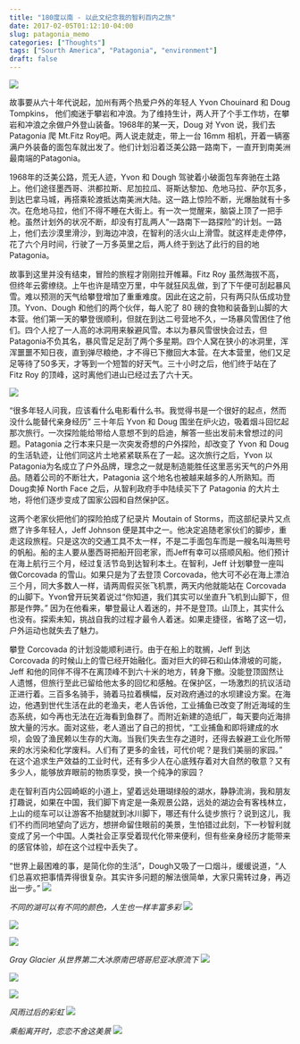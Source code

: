 ```yaml
---
title: "180度以南 - 以此文纪念我的智利百内之旅"
date: 2017-02-05T01:12:10-04:00
slug: patagonia_memo
categories: ["Thoughts"]
tags: ["Sourth America", "Patagonia", "environment"]
draft: false
---
```


[Base De Las Torres]: https://tva1.sinaimg.cn/large/722664abgy1gtcx62cvicj23402c0e84.jpg
![][Base De Las Torres]

故事要从六十年代说起，加州有两个热爱户外的年轻人 Yvon Chouinard 和 Doug Tompkins， 他们痴迷于攀岩和冲浪。为了维持生计，两人开了个手工作坊，在攀岩和冲浪之余做户外登山装备。1968年的某一天，Doug 对 Yvon 说，我们去 Patagonia 爬 Mt.Fitz Roy吧。两人说走就走，带上一台 16mm 相机，开着一辆塞满户外装备的面包车就出发了。他们计划沿着泛美公路一路南下，一直开到南美洲最南端的Patagonia。

1968年的泛美公路，荒无人迹，Yvon 和 Dough 驾驶着小破面包车奔驰在土路上。他们途径墨西哥、洪都拉斯、尼加拉瓜、哥斯达黎加、危地马拉、萨尔瓦多，到达巴拿马城，再搭乘轮渡抵达南美洲大陆。这一路上惊险不断，光爆胎就有十多次。在危地马拉，他们不得不睡在大街上。有一次一觉醒来，脑袋上顶了一把手枪。虽然计划外的状况不断，却没有打乱两人“一路南下一路探险”的计划。一路上，他们去沙漠里滑沙，到海边冲浪，在智利的活火山上滑雪。就这样走走停停，花了六个月时间，行驶了一万多英里之后，两人终于到达了此行的目的地 Patagonia。

故事到这里并没有结束，冒险的旅程才刚刚拉开帷幕。Fitz Roy 虽然海拔不高，但终年云雾缭绕。上午也许是晴空万里，中午就狂风乱做，到了下午便可刮起暴风雪。难以预测的天气给攀登增加了重重难度。因此在这之前，只有两只队伍成功登顶。Yvon、Dough 和他们的两个伙伴，每人驼了 80 磅的食物和装备到山脚的大本营。他们第一天的攀登很顺利，但就在到达二号营地不久，一场暴风雪困住了他们。四个人挖了一人高的冰洞用来躲避风雪。本以为暴风雪很快会过去，但 Patagonia不负其名，暴风雪足足刮了两个多星期。四个人窝在狭小的冰洞里，浑浑噩噩不知日夜，直到弹尽粮绝，才不得已下撤回大本营。在大本营里，他们又足足等待了50多天，才等到一个短暂的好天气。三十小时之后，他们终于站在了 Fitz Roy 的顶峰，这时离他们进山已经过去了六十天。

![](https://4.bp.blogspot.com/-pObwRVcFSSA/WLHjs-pioLI/AAAAAAAAKd0/BgrqG_Fisq0Rnf2FQrgvHLPhdJOEXkp3QCLcB/s1600/funhogs-fitz-roy_h.jpg)

“很多年轻人问我，应该看什么电影看什么书。我觉得书是一个很好的起点，然而没什么能替代亲身经历” 三十年后 Yvon 和 Doug 围坐在炉火边，吸着烟斗回忆起那次旅行。一次探险能给带给人意想不到的启迪，解答一些出发前未曾想过的问题。Patagonia 之行本来只是一次突发奇想的户外探险，却改变了 Yvon 和 Doug 的生活轨迹，让他们同这片土地紧紧联系在了一起。这次旅行之后，Yvon 以 Patagonia为名成立了户外品牌，理念之一就是制造能胜任这里恶劣天气的户外用品。随着公司的不断壮大，Patagonia 这个地名也被越来越多的人所熟知。而Doug卖掉 North Face 之后，从智利政府手中陆续买下了 Patagonia 的大片土地，将他们逐步变成了国家公园和自然保护区。

这两个老家伙把他们的探险拍成了纪录片 Moutain of Storms，而这部纪录片又点燃了许多年轻人，Jeff Johnson 便是其中之一。他决定追随老家伙们的脚步，重走这段旅程。只是这次的交通工具不太一样，不是二手面包车而是一艘名叫海熊号的帆船。船的主人要从墨西哥把船开回老家，而Jeff有幸可以搭顺风船。他们预计在海上航行三个月，经过复活节岛到达智利本土。在智利，Jeff 计划攀登一座叫做Corcovada 的雪山。如果只是为了去登顶 Corcovada，他大可不必在海上漂泊三个月，同大多数人一样，请两周假买张飞机票，两天内他就能站在 Corcovada 的山脚下。Yvon曾开玩笑着说过“你知道，我们其实可以坐直升飞机到山脚下，但那是作弊。” 因为在他看来，攀登最让人着迷的，并不是登顶。山顶上，其实什么也没有。探索未知，挑战自我的过程才最令人着迷。如果走捷径，省略了这一切，户外运动也就失去了魅力。

攀登 Corcovada 的计划没能顺利进行。由于在船上的耽搁，Jeff 到达 Corcovada 的时候山上的雪已经开始融化。面对巨大的碎石和山体滑坡的可能，Jeff 和他的同伴不得不在离顶峰不到六十米的地方，转身下撤。没能登顶固然让人遗憾，但旅行至此已留给他太多的回忆和感触。在保护区，一场激烈的抗议活动正进行着。三百多名骑手，骑着马拉着横幅，反对政府通过的水坝建设方案。在海边，他遇到世代生活在此的老渔夫，老人告诉他，工业捕鱼已改变了附近海域的生态系统，如今再也无法在近海看到鱼群了。而附近新建的造纸厂，每天要向近海排放大量的污水。面对这些，老人道出了自己的担忧，“工业捕鱼和即将建成的水坝，会毁了渔民赖以生存的大海。当我们失去生存之道时，还得去躲避工业化所带来的水污染和化学废料。人们有了更多的金钱，可代价呢？是我们美丽的家园。” 在这个追求生产效益的工业时代，还有多少人在心底残存着对大自然的敬意？又有多少人，能够放弃眼前的物质享受，换一个纯净的家园？

走在智利百内公园崎岖的小道上，望着远处珊瑚绿般的湖水，静静流淌，我和朋友打趣说，如果在中国，我们脚下肯定是一条观景公路，远处的湖边会有客栈林立，上山的缆车可以让游客不抬腿就到冰川脚下，哪还有什么徒步旅行？说到这儿，我们不约而同地望向了远方，想拼命留住眼前的美景，生怕错过此刻，下一秒智利就变成了另一个中国。人类社会正享受着现代化带来便利，但有些亲身经历才能带来的感官体验，却在这个过程中丢失了。

“世界上最困难的事，是简化你的生活”，Dough又吸了一口烟斗，缓缓说道，“人们总喜欢把事情弄得很复杂。其实许多问题的解法很简单，大家只需转过身，再迈出一步。”
![][me_jump]

*不同的湖可以有不同的颜色，人生也一样丰富多彩*
![][lake_1]

![][lake_2]

![][lake_3]

*Gray Glacier 从世界第二大冰原南巴塔哥尼亚冰原流下* 
![][gray_glacier_1]

![][gray_glacier_2]

![][gray_glacier_3]

*风雨过后的彩虹*
![][rainbow]

*乘船离开时，恋恋不舍这美景*
![][end]

[lake_1]: https://tvax1.sinaimg.cn/large/722664abgy1gtcx5v1dlbj23342bcb2b.jpg
[lake_2]:  https://tvax3.sinaimg.cn/large/722664abgy1gtcx5o1gcdj23342bcx6r.jpg
[lake_3]: https://tva4.sinaimg.cn/large/722664abgy1gtcxd617f5j22x41y4b2a.jpg
[me_jump]: https://tva3.sinaimg.cn/large/722664abgy1gtcx5z1fbrj23342bc7wk.jpg
[gray_glacier_1]:https://tva3.sinaimg.cn/large/722664abgy1gtcxd3y5r5j230j20d7wh.jpg
[gray_glacier_2]: https://tvax2.sinaimg.cn/large/722664abgy1gtcxd2pp1rj22721gphan.jpg
[gray_glacier_3]: https://tva2.sinaimg.cn/large/722664abgy1gtcxd1bxysj228k1hqx4i.jpg
[rainbow]: https://tva1.sinaimg.cn/large/722664abgy1gtcxden48lj23402c04qq.jpg
[end]: https://tvax3.sinaimg.cn/large/722664abgy1gtcxcynkjej231w21akjl.jpg







